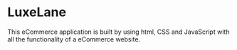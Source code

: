# LuxeLane
This eCommerce application is built by using html, CSS and JavaScript with all the functionality of a eCommerce website.

